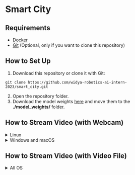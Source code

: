 # Smart City

## Requirements
- [Docker](https://www.docker.com/products/docker-desktop/)
- [Git](https://git-scm.com/downloads) (Optional, only if you want to clone this repository)

## How to Set Up

1. Download this repository or clone it with Git:
```
git clone https://github.com/widya-robotics-ai-intern-2023/smart_city.git
```
2. Open the repository folder.
3. Download the model weights [here](https://drive.google.com/drive/folders/1gVZqc17D76PemjNEqF6qz4VILmhFCFRJ?usp=share_link) and move them to the **./model_weights/** folder.
<!-- 4. To run the application, simply enter the following command in your terminal:
```
docker-compose up
```
5. To try the demo, open the API Docs (Swagger) by visiting to http://localhost:8000/docs. -->

## How to Stream Video (with Webcam)
<details>
<summary>Linux</summary>

### Linux
1. First, open the terminal and change the directory to the application folder. Then, run the application by entering following command:
```
docker-compose up
```
1. Open the API Docs (Swagger UI) by visiting to http://localhost:8000/docs.
2. To add the webcam for video streaming, go to section **/camera (POST)** and send a request with the following parameters:
- **source**: the source of the webcam
- **res**: the desired resolution for the video
- **counter_line**: an array of coordinate pairs to specify a counter line in the video

Upon a successful request, the response will be as follows:

```
{
  "data": {
    "id": "xxxxxxxx-xxxx-xxxx-xxxx-xxxxxxxxxxxx",
    "source": 0,
    "res": 1280,
    "loop": true,
    "counter_line": [
      [
        100,
        720
      ],
      [
        1280,
        400
      ]
    ]
  }
}
```
4. To stream the video, use the **id** value returned in the successful response from step 3 as part of the URL: http://localhost:8000/streams/{id}.

</details>
<details>
<summary>Windows and macOS</summary>

### Windows and macOS

1. First, start your MySQL server.
2. Create the **.env** file by copying the **.env.example** file and renaming it to **.env**. Provide the required information about your MySQL server in the **.env** file. This step will enable the application to establish a connection with the MySQL server.
3. Open the terminal and change the directory to the application folder. Then, run the application by simply entering following commands:
```
pip install -r requirements.txt
uvicorn app.main:app
```
1. Open the API Docs (Swagger UI) by visiting to http://localhost:8000/docs.
2. To add the webcam for video streaming, go to section **/camera (POST)** and send a request with the following parameters:
- **source**: the source of the webcam
- **res**: the desired resolution for the video
- **counter_line**: an array of coordinate pairs to specify a counter line in the video

Upon a successful request, the response will be as follows:

```
{
  "data": {
    "id": "xxxxxxxx-xxxx-xxxx-xxxx-xxxxxxxxxxxx",
    "source": 0,
    "res": 1280,
    "loop": true,
    "counter_line": [
      [
        100,
        720
      ],
      [
        1280,
        400
      ]
    ]
  }
}
```
5. To stream the video, use the **id** value returned in the successful response from step 4 as part of the URL: http://localhost:8000/streams/{id}.
</details>

## How to Stream Video (with Video File)
<details>
<summary>All OS</summary>

### All OS

1. First, open the terminal and change the directory to the application folder. Then, run the application by entering following command:
```
docker-compose up
```
1. Open the API Docs (Swagger) by visiting to http://localhost:8000/docs.
2. To upload the video that you want to stream, go to section **/camera/video (POST)**  and send a request with following parameters:

- **video**: the video file that you want to stream
- **res**: the desired resolution for the video
- **loop**: whether or not the video should loop
- **counter_line_str**: an array of coordinate pairs to specify a counter line in the video

Upon a successful request, the response will be as follows:

```
{
  "data": {
    "id": "xxxxxxxx-xxxx-xxxx-xxxx-xxxxxxxxxxxx",
    "source": "./uploads/videos/video-1234567890.mp4",
    "res": 1280,
    "loop": true,
    "counter_line": [
      [
        100,
        720
      ],
      [
        1280,
        400
      ]
    ]
  }
}
```
4. To stream the video, use the **id** value returned in the successful response from step 3 as part of the URL: http://localhost:8000/streams/{id}.
</details>
